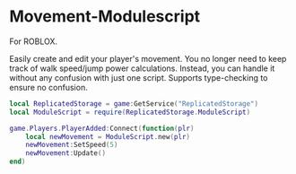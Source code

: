 # Movement-Modulescript
For ROBLOX.

Easily create and edit your player's movement. You no longer need to keep track of walk speed/jump power calculations. Instead, you can handle it without any confusion with just one script.
Supports type-checking to ensure no confusion.

```lua
local ReplicatedStorage = game:GetService("ReplicatedStorage")
local ModuleScript = require(ReplicatedStorage.ModuleScript)

game.Players.PlayerAdded:Connect(function(plr)
	local newMovement = ModuleScript.new(plr)
	newMovement:SetSpeed(5)
	newMovement:Update()
end)
```
